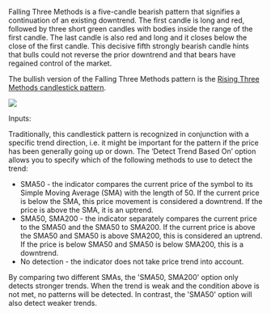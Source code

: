 Falling Three Methods is a five-candle bearish pattern that signifies a continuation of an existing downtrend. The first candle is long and red, followed by three short green candles with bodies inside the range of the first candle. The last candle is also red and long and it closes below the close of the first candle. This decisive fifth strongly bearish candle hints that bulls could not reverse the prior downtrend and that bears have regained control of the market.

The bullish version of the Falling Three Methods pattern is the [Rising Three Methods candlestick pattern](https://www.tradingview.com/?solution=43000592711). 

![](https://s3.amazonaws.com/cdn.freshdesk.com/data/helpdesk/attachments/production/43154905075/original/FWZ3z-Q2y95Xv9ZRhQPLY5Z5qASFEJUKFw.png?1599140221)

Inputs:

Traditionally, this candlestick pattern is recognized in conjunction with a specific trend direction, i.e. it might be important for the pattern if the price has been generally going up or down. The ‘Detect Trend Based On’ option allows you to specify which of the following methods to use to detect the trend:

-   SMA50 - the indicator compares the current price of the symbol to its Simple Moving Average (SMA) with the length of 50. If the current price is below the SMA, this price movement is considered a downtrend. If the price is above the SMA, it is an uptrend.
-   SMA50, SMA200 - the indicator separately compares the current price to the SMA50 and the SMA50 to SMA200. If the current price is above the SMA50 and SMA50 is above SMA200, this is considered an uptrend. If the price is below SMA50 and SMA50 is below SMA200, this is a downtrend.
-   No detection - the indicator does not take price trend into account.

By comparing two different SMAs, the 'SMA50, SMA200' option only detects stronger trends. When the trend is weak and the condition above is not met, no patterns will be detected. In contrast, the 'SMA50' option will also detect weaker trends.